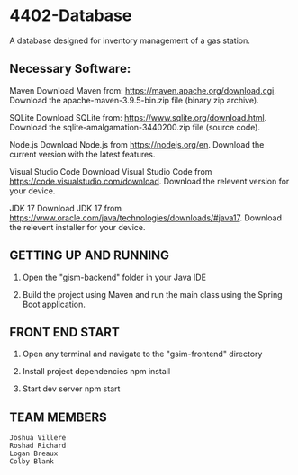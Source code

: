 # 4402-Database

A database designed for inventory management of a gas station.

## Necessary Software:

Maven
Download Maven from: https://maven.apache.org/download.cgi.
Download the apache-maven-3.9.5-bin.zip file (binary zip archive).

SQLite
Download SQLite from: https://www.sqlite.org/download.html.
Download the sqlite-amalgamation-3440200.zip file (source code).

Node.js
Download Node.js from https://nodejs.org/en.
Download the current version with the latest features.

Visual Studio Code
Download Visual Studio Code from https://code.visualstudio.com/download.
Download the relevent version for your device.

JDK 17
Download JDK 17 from https://www.oracle.com/java/technologies/downloads/#java17.
Download the relevent installer for your device.

## GETTING UP AND RUNNING

1. Open the "gism-backend" folder in your Java IDE

2. Build the project using Maven and run the main class using the Spring Boot application.

## FRONT END START

1. Open any terminal and navigate to the "gsim-frontend" directory

2. Install project dependencies
   npm install

3. Start dev server
   npm start

## TEAM MEMBERS

    Joshua Villere
    Roshad Richard
    Logan Breaux
    Colby Blank
